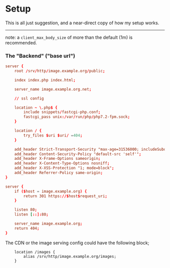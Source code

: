 # Setup

This is all just suggestion, and a near-direct copy of how my setup works.

----

note: a `client_max_body_size` of more than the default (1m) is recommended.

### The "Backend" ("base url")

```conf
server {
    root /srv/http/image.example.org/public;

    index index.php index.html;

    server_name image.example.org.net;

    // ssl config

    location ~ \.php$ {
        include snippets/fastcgi-php.conf;
        fastcgi_pass unix:/var/run/php/php7.2-fpm.sock;
    }

    location / {
        try_files $uri $uri/ =404;
    }

    add_header Strict-Transport-Security "max-age=31536000; includeSubdomains; preload";
    add_header Content-Security-Policy "default-src 'self'";
    add_header X-Frame-Options sameorigin;
    add_header X-Content-Type-Options nosniff;
    add_header X-XSS-Protection "1; mode=block";
    add_header Referrer-Policy same-origin;
}

server {
    if ($host = image.example.org) {
        return 301 https://$host$request_uri;
    }

    listen 80;
    listen [::]:80;

    server_name image.example.org;
    return 404;
}
```

The CDN or the image serving config could have the following block;

```
    location /images {
        alias /srv/http/image.example.org/images;
    }
```
